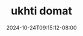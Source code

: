 --- 
title: "ukhti domat"
description: "download  video bokep ukhti domat instagram   terbaru"
date: 2024-10-24T09:15:12-08:00
file_code: "mren1ib2fupa"
draft: false
cover: "u2tylcjev8txq96o.jpg"
tags: ["ukhti", "domat", "bokep-indo", "bokep-viral", "bokep-ig"]
length: 171
fld_id: "1391199"
foldername: ".RARAHUKHTIHIJAB35Video"
categories: [".RARAHUKHTIHIJAB35Video"]
views: 113
---
